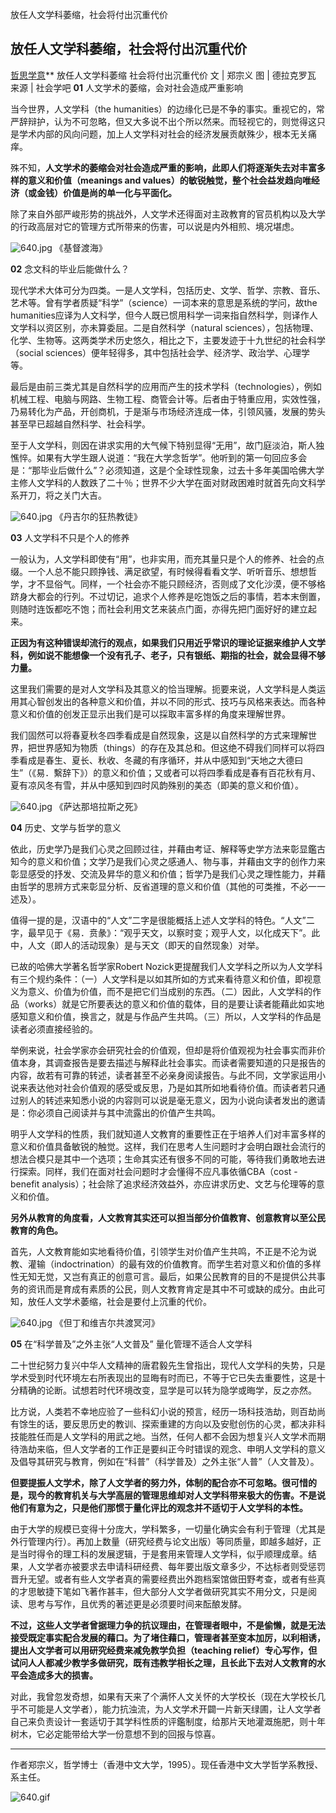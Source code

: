 放任人文学科萎缩，社会将付出沉重代价

##  放任人文学科萎缩，社会将付出沉重代价

[哲思学意]()**
放任人文学科萎缩
社会将付出沉重代价
文 | 郑宗义
图 | 德拉克罗瓦
来源 | 社会学吧
**01**
人文学术的萎缩，会对社会造成严重影响

当今世界，人文学科（the humanities）的边缘化已是不争的事实。重视它的，常严辞辩护，认为不可忽略，但又大多说不出个所以然来。而轻视它的，则觉得这只是学术内部的风向问题，加上人文学科对社会的经济发展贡献殊少，根本无关痛痒。

殊不知，**人文学术的萎缩会对社会造成严重的影响，此即人们将逐渐失去对丰富多样的意义和价值（meanings and values）的敏锐触觉，整个社会益发趋向唯经济（或金钱）价值是尚的单一化与平面化。**

除了来自外部严峻形势的挑战外，人文学术还得面对主政教育的官员机构以及大学的行政高层对它的管理方式所带来的伤害，可以说是内外相煎、境况堪虑。

![640.jpg](https://cdn.jsdelivr.net/gh/hjb2722404/myimg/20201231110438.jpg)
《基督渡海》

**02**
念文科的毕业后能做什么？

现代学术大体可分为四类。一是人文学科，包括历史、文学、哲学、宗教、音乐、艺术等。曾有学者质疑“科学”（science）一词本来的意思是系统的学问，故the humanities应译为人文科学，但今人既已惯用科学一词来指自然科学，则译作人文学科以资区别，亦未算委屈。二是自然科学（natural sciences），包括物理、化学、生物等。这两类学术历史悠久，相比之下，主要发迹于十九世纪的社会科学（social sciences）便年轻得多，其中包括社会学、经济学、政治学、心理学等。

最后是由前三类尤其是自然科学的应用而产生的技术学科（technologies），例如机械工程、电脑与网路、生物工程、商管会计等。后者由于特重应用，实效性强，乃易转化为产品，开创商机，于是渐与市场经济连成一体，引领风骚，发展的势头甚至早已超越自然科学、社会科学。

至于人文学科，则因在讲求实用的大气候下特别显得“无用”，故门庭淡泊，斯人独憔悴。如果有大学生跟人说道：“我在大学念哲学”。他听到的第一句回应多会是：“那毕业后做什么”？必须知道，这是个全球性现象，过去十多年美国哈佛大学主修人文学科的人数跌了二十％；世界不少大学在面对财政困难时就首先向文科学系开刀，将之关门大吉。

![640.jpg](https://cdn.jsdelivr.net/gh/hjb2722404/myimg/20201231110513.jpg)
《丹吉尔的狂热教徒》

**03**
人文学科不只是个人的修养

一般认为，人文学科即使有“用”，也非实用，而充其量只是个人的修养、社会的点缀。一个人总不能只顾挣钱、满足欲望，有时候得看看文学、听听音乐、想想哲学，才不显俗气。同样，一个社会亦不能只顾经济，否则成了文化沙漠，便不够格跻身大都会的行列。不过切记，追求个人修养是吃饱饭之后的事情，若本末倒置，则随时连饭都吃不饱；而社会利用文艺来装点门面，亦得先把门面好好的建立起来。

**正因为有这种错误却流行的观点，如果我们只用近乎常识的理论证据来维护人文学科，例如说不能想像一个没有孔子、老子，只有银纸、期指的社会，就会显得不够力量。**

这里我们需要的是对人文学科及其意义的恰当理解。扼要来说，人文学科是人类运用其心智创发出的各种意义和价值，并以不同的形式、技巧与风格来表达。而各种意义和价值的创发正显示出我们是可以採取丰富多样的角度来理解世界。

我们固然可以将春夏秋冬四季看成是自然现象，这是以自然科学的方式来理解世界，把世界感知为物质（things）的存在及其总和。但这绝不碍我们同样可以将四季看成是春生、夏长、秋收、冬藏的有序循环，并从中感知到“天地之大德曰生”（《易．繫辞下》）的意义和价值；又或者可以将四季看成是春有百花秋有月、夏有凉风冬有雪，并从中感知到四时风韵殊别的美态（即美的意义和价值）。

![640.jpg](https://cdn.jsdelivr.net/gh/hjb2722404/myimg/20201231110528.jpg)
《萨达那培拉斯之死》

**04**
历史、文学与哲学的意义

依此，历史学乃是我们心灵之回顾过往，并藉由考证、解释等史学方法来彰显鑑古知今的意义和价值；文学乃是我们心灵之感通人、物与事，并藉由文字的创作力来彰显感受的抒发、交流及昇华的意义和价值；哲学乃是我们心灵之理性能力，并藉由哲学的思辨方式来彰显分析、反省道理的意义和价值（其他的可类推，不必一一述及）。

值得一提的是，汉语中的“人文”二字是很能概括上述人文学科的特色。“人文”二字，最早见于《易．贲彖》：“观乎天文，以察时变；观乎人文，以化成天下”。此中，人文（即人的活动现象）是与天文（即天的自然现象）对举。

已故的哈佛大学著名哲学家Robert Nozick更提醒我们人文学科之所以为人文学科有三个规约条件：（一）人文学科是以如其所如的方式来看待意义和价值，即视意义为意义、价值为价值，而不是把它们当成别的东西。（二）因此，人文学科的作品（works）就是它所要表达的意义和价值的载体，目的是要让读者能藉此如实地感知意义和价值，换言之，就是与作品产生共鸣。（三）所以，人文学科的作品是读者必须直接经验的。

举例来说，社会学家亦会研究社会的价值观，但却是将价值观视为社会事实而非价值本身，其调查报告是要去描述与解释此社会事实。而读者需要知道的只是报告的内容，故若有可靠的转述，读者甚至不必亲身阅读报告。与此不同，文学家运用小说来表达他对社会价值观的感受或反思，乃是如其所如地看待价值。而读者若只通过别人的转述来知悉小说的内容则可以说是毫无意义，因为小说向读者发出的邀请是：你必须自己阅读并与其中流露出的价值产生共鸣。

明乎人文学科的性质，我们就知道人文教育的重要性正在于培养人们对丰富多样的意义和价值具备敏锐的触觉。这样，我们在思考人生问题时才会明白跟社会流行的想法合模只是其中一个选项；生命其实还有很多不同的可能，等待我们勇敢地去进行探索。同样，我们在面对社会问题时才会懂得不应凡事依循CBA（cost -benefit analysis）；社会除了追求经济效益外，亦应讲求历史、文艺与伦理等的意义和价值。

**另外从教育的角度看，人文教育其实还可以担当部分价值教育、创意教育以至公民教育的角色。**

首先，人文教育能如实地看待价值，引领学生对价值产生共鸣，不正是不沦为说教、灌输（indoctrination）的最有效的价值教育。而学生若对意义和价值的多样性无知无觉，又岂有真正的创意可言。最后，如果公民教育的目的不是提供公共事务的资讯而是育成有素质的公民，则人文教育肯定是其中不可或缺的成分。由此可知，放任人文学术萎缩，社会是要付上沉重的代价。

![640.jpg](https://cdn.jsdelivr.net/gh/hjb2722404/myimg/20201231110538.jpg)
《但丁和维吉尔共渡冥河》

**05**
在“科学普及”之外主张“人文普及”
量化管理不适合人文学科

二十世纪努力复兴中华人文精神的唐君毅先生曾指出，现代人文学科的失势，只是学术受到时代环境左右所表现出的显晦有时而已，不等于它已失去重要性，这是十分精确的论断。试想若时代环境改变，显学是可以转为隐学或晦学，反之亦然。

比方说，人类若不幸地应验了一些科幻小说的预言，经历一场科技浩劫，则百劫尚有馀生的话，要反思历史的教训、探索重建的方向以及安慰创伤的心灵，都决非科技能胜任而是人文学科的用武之地。当然，任何人都不会因为想复兴人文学术而期待浩劫来临，但人文学者的工作正是要纠正今时错误的观念、申明人文学科的意义及倡导其研究与教育，例如在“科普”（科学普及）之外主张“人普”（人文普及）。

**但要提振人文学术，除了人文学者的努力外，体制的配合亦不可忽略。很可惜的是，现今的教育机关与大学高层的管理思维却对人文学科带来极大的伤害。不是说他们有意为之，只是他们那惯于量化评比的观念并不适切于人文学科的本性。**

由于大学的规模已变得十分庞大，学科繁多，一切量化确实会有利于管理（尤其是外行管理内行）。再加上数量（研究经费与论文出版）等同质量，即越多越好，正是当时得令的理工科的发展逻辑，于是套用来管理人文学科，似乎顺理成章。结果，人文学者亦被要求去申请科研经费、每年要出版文章多少，不达标者则受惩罚晋升无望。或者有些人文学者真的需要经费出外跑档案馆做田野考查，或者有些真的才思敏捷下笔如飞著作甚丰，但大部分人文学者做研究其实不用分文，只是阅读、思考与写作，且优秀的著述更是必须要时间来酝酿发酵。

**不过，这些人文学者曾据理力争的抗议理由，在管理者眼中，不是偷懒，就是无法接受既定事实配合发展的藉口。为了堵住藉口，管理者甚至变本加厉，以利相诱，提出人文学者可以用研究经费来减免教学负担（teaching relief）专心写作，但试问人人都减少教学多做研究，既有违教学相长之理，且长此下去对人文教育的水平会造成多大的损害。**

对此，我曾忽发奇想，如果有天来了个满怀人文关怀的大学校长（现在大学校长几乎不可能是人文学者），能力抗浊流，为人文学术开闢一片新天绿圃，让人文学者自己来负责设计一套适切于其学科性质的评鑑制度，给那片天地灌溉施肥，则十年树木，它必定能带给大学一份意想不到的回报与惊喜。

* * *

作者郑宗义，哲学博士（香港中文大学，1995）。现任香港中文大学哲学系教授、系主任。

![640.gif](../_resources/6229bad9975da40ce89c0ed850492a62.gif)
